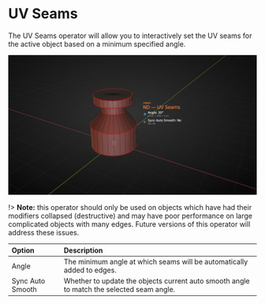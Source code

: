 # UV Seams

The UV Seams operator will allow you to interactively set the UV seams for the active object based on a minimum specified angle.

![UV Seams Operator](../_media/uv-seams-out.jpg ':size=800')

!> **Note:** this operator should only be used on objects which have had their modifiers collapsed (destructive) and may have poor performance on large complicated objects with many edges. Future versions of this operator will address these issues.

| Option | Description |
| :------ | :----------- |
| Angle | The minimum angle at which seams will be automatically added to edges. |
| Sync Auto Smooth | Whether to update the objects current auto smooth angle to match the selected seam angle. |